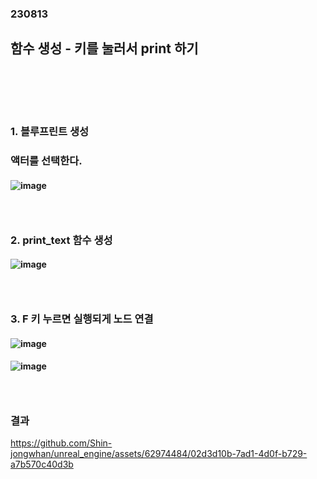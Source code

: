 ### 230813
## 함수 생성 - 키를 눌러서 print 하기
### <br/><br/><br/>

### 1. 블루프린트 생성
### 액터를 선택한다.
#### ![image](https://github.com/Shin-jongwhan/unreal_engine/assets/62974484/70c829dd-16a8-4a1d-9d4e-bec9c46b03e8)
### <br/>

### 2. print_text 함수 생성
#### ![image](https://github.com/Shin-jongwhan/unreal_engine/assets/62974484/645b1fb0-1022-4a2b-8590-df52f201ce3a)
### <br/>

### 3. F 키 누르면 실행되게 노드 연결
#### ![image](https://github.com/Shin-jongwhan/unreal_engine/assets/62974484/795dd30f-cc93-4e00-9ebb-2a4a280fd5c1)
#### ![image](https://github.com/Shin-jongwhan/unreal_engine/assets/62974484/c4db52b0-18a2-4a52-afc6-40bb48e78c84)
### <br/>

### 결과
https://github.com/Shin-jongwhan/unreal_engine/assets/62974484/02d3d10b-7ad1-4d0f-b729-a7b570c40d3b

